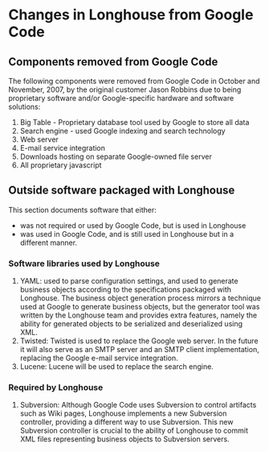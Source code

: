 # Changes in Longhouse from Google Code #

## Components removed from Google Code ##

The following components were removed from Google Code in October and November, 2007, by the original customer Jason Robbins due to being proprietary software and/or Google-specific hardware and software solutions:
  1. Big Table - Proprietary database tool used by Google to store all data
  1. Search engine - used Google indexing and search technology
  1. Web server
  1. E-mail service integration
  1. Downloads hosting on separate Google-owned file server
  1. All proprietary javascript

## Outside software packaged with Longhouse ##

This section documents software that either:
  * was not required or used by Google Code, but is used in Longhouse
  * was used in Google Code, and is still used in Longhouse but in a different manner.

### Software libraries used by Longhouse ###

  1. YAML: used to parse configuration settings, and used to generate business objects according to the specifications packaged with Longhouse. The business object generation process mirrors a technique used at Google to generate business objects, but the generator tool was written by the Longhouse team and provides extra features, namely the ability for generated objects to be serialized and deserialized using XML.
  1. Twisted: Twisted is used to replace the Google web server. In the future it will also serve as an SMTP server and an SMTP client implementation, replacing the Google e-mail service integration.
  1. Lucene: Lucene will be used to replace the search engine.

### Required by Longhouse ###

  1. Subversion: Although Google Code uses Subversion to control artifacts such as Wiki pages, Longhouse implements a new Subversion controller, providing a different way to use Subversion. This new Subversion controller is crucial to the ability of Longhouse to commit XML files representing business objects to Subversion servers.